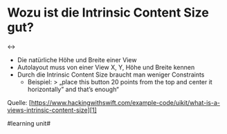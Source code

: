 # Wozu ist die Intrinsic Content Size gut?
↔️
- Die natürliche Höhe und Breite einer View
- Autolayout muss von einer View X, Y, Höhe und Breite kennen
- Durch die Intrinsic Content Size braucht man weniger Constraints
	- Beispiel: \> „place this button 20 points from the top and center it horizontally” and that’s enough“

Quelle: [https://www.hackingwithswift.com/example-code/uikit/what-is-a-views-intrinsic-content-size][1]

[1]:	https://www.hackingwithswift.com/example-code/uikit/what-is-a-views-intrinsic-content-size

#learning unit#